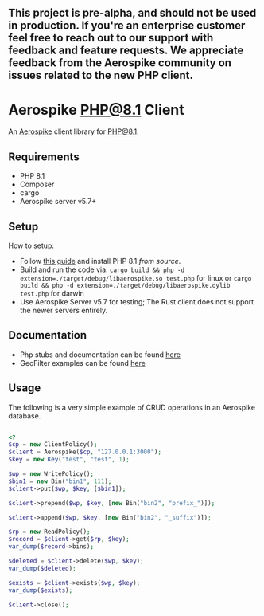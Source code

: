 ## This project is pre-alpha, and should not be used in production. If you're an enterprise customer feel free to reach out to our support with feedback and feature requests. We appreciate feedback from the Aerospike community on issues related to the new PHP client.

# Aerospike PHP@8.1 Client

An [Aerospike](https://www.aerospike.com/) client library for PHP@8.1.

## Requirements

* PHP 8.1
* Composer
* cargo
* Aerospike server v5.7+ 

## Setup

How to setup:
* Follow [this guide](https://davidcole1340.github.io/ext-php-rs/getting-started/installation.html) and install PHP 8.1 *from source*.
* Build and run the code via: `cargo build && php -d extension=./target/debug/libaerospike.so test.php` for linux or `cargo build && php -d extension=./target/debug/libaerospike.dylib test.php` for darwin
* Use Aerospike Server v5.7 for testing; The Rust client does not support the newer servers entirely.

## Documentation
* Php stubs and documentation can be found [here](https://github.com/aerospike/php-client/blob/php-rs/php_code_stubs/php_stubs.php)
* GeoFilter examples can be found [here](https://github.com/aerospike/php-client/php-rs/blob/examples/geoQueryFilter.php)

## Usage
The following is a very simple example of CRUD operations in an Aerospike database.

```php

<?
$cp = new ClientPolicy();
$client = Aerospike($cp, "127.0.0.1:3000");
$key = new Key("test", "test", 1);

$wp = new WritePolicy();
$bin1 = new Bin("bin1", 111);
$client->put($wp, $key, [$bin1]);

$client->prepend($wp, $key, [new Bin("bin2", "prefix_")]);

$client->append($wp, $key, [new Bin("bin2", "_suffix")]);

$rp = new ReadPolicy();
$record = $client->get($rp, $key);
var_dump($record->bins);

$deleted = $client->delete($wp, $key);
var_dump($deleted);

$exists = $client->exists($wp, $key);
var_dump($exists);

$client->close();

```





